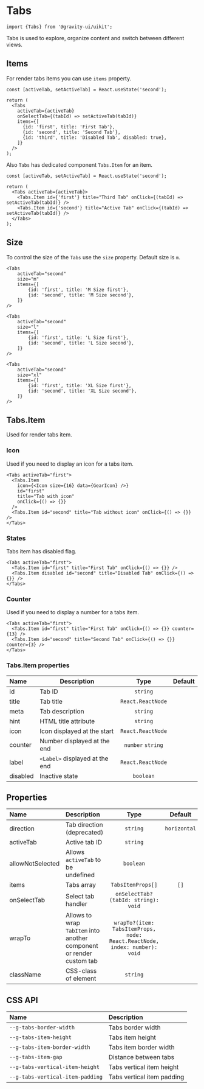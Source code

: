 <!--GITHUB_BLOCK-->

# Tabs

<!--/GITHUB_BLOCK-->

```tsx
import {Tabs} from '@gravity-ui/uikit';
```

Tabs is used to explore, organize content and switch between different views.

## Items

For render tabs items you can use `items` property.

<!--LANDING_BLOCK
<ExampleBlock
    code={`
<Tabs
    activeTab="first"
    items={[
        {id: 'first', title: 'First Tab'},
        {id: 'second', title: 'Second Tab'},
        {id: 'third', title: 'Third Tab', disabled: true},
    ]}
/>
`}
>
    <UIKit.Tabs
        activeTab="first"
        items={[
            {id: 'first', title: 'First Tab'},
            {id: 'second', title: 'Second Tab'},
            {id: 'third', title: 'Third Tab', disabled: true},
        ]}
    />
</ExampleBlock>
LANDING_BLOCK-->

<!--GITHUB_BLOCK-->

```tsx
const [activeTab, setActiveTab] = React.useState('second');

return (
  <Tabs
    activeTab={activeTab}
    onSelectTab={(tabId) => setActiveTab(tabId)}
    items={[
      {id: 'first', title: 'First Tab'},
      {id: 'second', title: 'Second Tab'},
      {id: 'third', title: 'Disabled Tab', disabled: true},
    ]}
  />
);
```

<!--/GITHUB_BLOCK-->

Also `Tabs` has dedicated component `Tabs.Item` for an item.

<!--GITHUB_BLOCK-->

```tsx
const [activeTab, setActiveTab] = React.useState('second');

return (
  <Tabs activeTab={activeTab}>
    <Tabs.Item id={'first'} title="Third Tab" onClick={(tabId) => setActiveTab(tabId)} />
    <Tabs.Item id={'second'} title="Active Tab" onClick={(tabId) => setActiveTab(tabId)} />
  </Tabs>
);
```

<!--/GITHUB_BLOCK-->

## Size

To control the size of the `Tabs` use the `size` property. Default size is `m`.

<!--LANDING_BLOCK

<ExampleBlock
    code={`
<Tabs
    activeTab="second"
    size="m"
    items={[
        {id: 'first', title: 'M Size first'},
        {id: 'second', title: 'M Size second'},
    ]}
/>

<Tabs
    activeTab="second"
    size="l"
    items={[
        {id: 'first', title: 'L Size first'},
        {id: 'second', title: 'L Size second'},
    ]}
/>

<Tabs
    activeTab="second"
    size="xl"
    items={[
        {id: 'first', title: 'XL Size first'},
        {id: 'second', title: 'XL Size second'},
    ]}
/>
`}
>
    <UIKit.Tabs
        activeTab="second"
        size="m"
        items={[
            {id: 'first', title: 'M Size first'},
            {id: 'second', title: 'M Size second'},
        ]}
    />
    <UIKit.Tabs
        activeTab="second"
        size="l"
        items={[
            {id: 'first', title: 'L Size first'},
            {id: 'second', title: 'L Size second'},
        ]}
    />
    <UIKit.Tabs
        activeTab="second"
        size="xl"
        items={[
            {id: 'first', title: 'XL Size first'},
            {id: 'second', title: 'XL Size second'},
        ]}
    />
</ExampleBlock>

LANDING_BLOCK-->

<!--GITHUB_BLOCK-->

```tsx
<Tabs
    activeTab="second"
    size="m"
    items={[
        {id: 'first', title: 'M Size first'},
        {id: 'second', title: 'M Size second'},
    ]}
/>

<Tabs
    activeTab="second"
    size="l"
    items={[
        {id: 'first', title: 'L Size first'},
        {id: 'second', title: 'L Size second'},
    ]}
/>

<Tabs
    activeTab="second"
    size="xl"
    items={[
        {id: 'first', title: 'XL Size first'},
        {id: 'second', title: 'XL Size second'},
    ]}
/>
```

<!--/GITHUB_BLOCK-->

## Tabs.Item

Used for render tabs item.

### Icon

Used if you need to display an icon for a tabs item.

<!--LANDING_BLOCK
<ExampleBlock
    code={`
<Tabs activeTab="first">
    <Tabs.Item
        icon={<Icon size={16} data={GearIcon} />}
        id="first"
        title="Tab with icon"
        onClick={() => {}}
    />
    <Tabs.Item id="second" title="Tab without icon" onClick={() => {}} />
</Tabs>
`}
>
    <UIKit.Tabs activeTab="first">
        <UIKit.Tabs.Item
            icon={
                <UIKit.Icon data={() => (
                    <svg xmlns="http://www.w3.org/2000/svg" fill="none" viewBox="0 0 16 16"><path fill="currentColor" fillRule="evenodd" d="M7.199 2H8.8a.2.2 0 0 1 .2.2c0 1.808 1.958 2.939 3.524 2.034a.199.199 0 0 1 .271.073l.802 1.388a.199.199 0 0 1-.073.272c-1.566.904-1.566 3.164 0 4.069a.199.199 0 0 1 .073.271l-.802 1.388a.199.199 0 0 1-.271.073C10.958 10.863 9 11.993 9 13.8a.2.2 0 0 1-.199.2H7.2a.199.199 0 0 1-.2-.2c0-1.808-1.958-2.938-3.524-2.034a.199.199 0 0 1-.272-.073l-.8-1.388a.199.199 0 0 1 .072-.271c1.566-.905 1.566-3.165 0-4.07a.199.199 0 0 1-.073-.271l.801-1.388a.199.199 0 0 1 .272-.073C5.042 5.138 7 4.007 7 2.2c0-.11.089-.199.199-.199ZM5.5 2.2c0-.94.76-1.7 1.699-1.7H8.8c.94 0 1.7.76 1.7 1.7a.85.85 0 0 0 1.274.735 1.699 1.699 0 0 1 2.32.622l.802 1.388c.469.813.19 1.851-.622 2.32a.85.85 0 0 0 0 1.472 1.7 1.7 0 0 1 .622 2.32l-.802 1.388a1.699 1.699 0 0 1-2.32.622.85.85 0 0 0-1.274.735c0 .939-.76 1.7-1.699 1.7H7.2a1.7 1.7 0 0 1-1.699-1.7.85.85 0 0 0-1.274-.735 1.698 1.698 0 0 1-2.32-.622l-.802-1.388a1.699 1.699 0 0 1 .622-2.32.85.85 0 0 0 0-1.471 1.699 1.699 0 0 1-.622-2.321l.801-1.388a1.699 1.699 0 0 1 2.32-.622A.85.85 0 0 0 5.5 2.2Zm4 5.8a1.5 1.5 0 1 1-3 0 1.5 1.5 0 0 1 3 0ZM11 8a3 3 0 1 1-6 0 3 3 0 0 1 6 0Z" clipRule="evenodd"></path></svg>
                )} size={16} />
            }
            id="first"
            title="Tab with icon"
            onClick={() => {}}
        />
        <UIKit.Tabs.Item id="second" title="Tab without icon" onClick={() => {}} />
    </UIKit.Tabs>
</ExampleBlock>
LANDING_BLOCK-->

<!--GITHUB_BLOCK-->

```tsx
<Tabs activeTab="first">
  <Tabs.Item
    icon={<Icon size={16} data={GearIcon} />}
    id="first"
    title="Tab with icon"
    onClick={() => {}}
  />
  <Tabs.Item id="second" title="Tab without icon" onClick={() => {}} />
</Tabs>
```

<!--/GITHUB_BLOCK-->

### States

Tabs item has disabled flag.

<!--LANDING_BLOCK
<ExampleBlock
    code={`
<Tabs activeTab="first">
    <Tabs.Item id="first" title="First Tab" onClick={() => {}} />
    <Tabs.Item disabled id="second" title="Disabled Tab" onClick={() => {}} />
</Tabs>
`}
>
    <UIKit.Tabs activeTab="first">
        <UIKit.Tabs.Item id="first" title="First Tab" onClick={() => {}} />
        <UIKit.Tabs.Item disabled id="second" title="Disabled Tab" onClick={() => {}} />
    </UIKit.Tabs>
</ExampleBlock>
LANDING_BLOCK-->

<!--GITHUB_BLOCK-->

```tsx
<Tabs activeTab="first">
  <Tabs.Item id="first" title="First Tab" onClick={() => {}} />
  <Tabs.Item disabled id="second" title="Disabled Tab" onClick={() => {}} />
</Tabs>
```

<!--/GITHUB_BLOCK-->

### Counter

Used if you need to display a number for a tabs item.

<!--LANDING_BLOCK
<ExampleBlock
    code={`
<Tabs activeTab="first">
    <Tabs.Item id="first" title="First Tab" onClick={() => {}} counter={13} />
    <Tabs.Item id="second" title="Second Tab" onClick={() => {}} counter={3} />
</Tabs>
`}
>
    <UIKit.Tabs activeTab="first">
        <UIKit.Tabs.Item id="first" title="First Tab" onClick={() => {}} counter={13} />
        <UIKit.Tabs.Item id="second" title="Second Tab" onClick={() => {}} counter={3} />
    </UIKit.Tabs>
</ExampleBlock>
LANDING_BLOCK-->

<!--GITHUB_BLOCK-->

```tsx
<Tabs activeTab="first">
  <Tabs.Item id="first" title="First Tab" onClick={() => {}} counter={13} />
  <Tabs.Item id="second" title="Second Tab" onClick={() => {}} counter={3} />
</Tabs>
```

<!--/GITHUB_BLOCK-->

### Tabs.Item properties

| Name     | Description                    |       Type        | Default |
| :------- | ------------------------------ | :---------------: | :-----: |
| id       | Tab ID                         |     `string`      |         |
| title    | Tab title                      | `React.ReactNode` |         |
| meta     | Tab description                |     `string`      |         |
| hint     | HTML title attribute           |     `string`      |         |
| icon     | Icon displayed at the start    | `React.ReactNode` |         |
| counter  | Number displayed at the end    | `number` `string` |         |
| label    | `<Label>` displayed at the end | `React.ReactNode` |         |
| disabled | Inactive state                 |     `boolean`     |         |

## Properties

| Name             | Description                                                          |                                    Type                                    |   Default    |
| :--------------- | :------------------------------------------------------------------- | :------------------------------------------------------------------------: | :----------: |
| direction        | Tab direction (deprecated)                                           |                                  `string`                                  | `horizontal` |
| activeTab        | Active tab ID                                                        |                                  `string`                                  |              |
| allowNotSelected | Allows `activeTab` to be undefined                                   |                                 `boolean`                                  |              |
| items            | Tabs array                                                           |                             `TabsItemProps[]`                              |     `[]`     |
| onSelectTab      | Select tab handler                                                   |                    `onSelectTab?(tabId: string): void`                     |              |
| wrapTo           | Allows to wrap `TabItem` into another component or render custom tab | `wrapTo?(item: TabsItemProps, node: React.ReactNode, index: number): void` |              |
| className        | CSS-class of element                                                 |                                  `string`                                  |              |

## CSS API

| Name                             | Description                |
| :------------------------------- | :------------------------- |
| `--g-tabs-border-width`          | Tabs border width          |
| `--g-tabs-item-height`           | Tabs item height           |
| `--g-tabs-item-border-width`     | Tabs item border width     |
| `--g-tabs-item-gap`              | Distance between tabs      |
| `--g-tabs-vertical-item-height`  | Tabs vertical item height  |
| `--g-tabs-vertical-item-padding` | Tabs vertical item padding |
